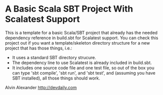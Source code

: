 A Basic Scala SBT Project With Scalatest Support
================================================

This is a template for a basic Scala/SBT project that already has the needed dependency reference in build.sbt for Scalatest support. You can check this project out if you want a template/skeleton directory structure for a new project that has those things, i.e.:

* It uses a standard SBT directory strucure.
* The dependency line to use Scalatest is already included in build.sbt.
* It includes one source code file and one test file, so out of the box you can type 'sbt compile', 'sbt run', and 'sbt test', and (assuming you have SBT installed), all those things should work.

Alvin Alexander
http://devdaily.com

